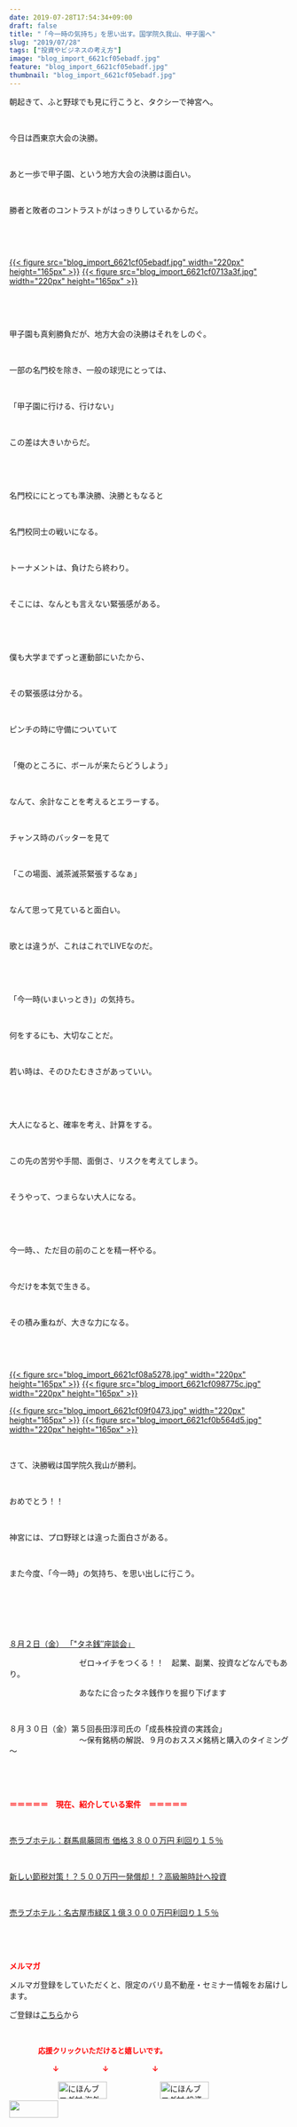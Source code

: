 ```yaml
---
date: 2019-07-28T17:54:34+09:00
draft: false
title: "「今一時の気持ち」を思い出す。国学院久我山、甲子園へ"
slug: "2019/07/28"
tags: ["投資やビジネスの考え方"]
image: "blog_import_6621cf05ebadf.jpg"
feature: "blog_import_6621cf05ebadf.jpg"
thumbnail: "blog_import_6621cf05ebadf.jpg"
---
```

<p>朝起きて、ふと野球でも見に行こうと、タクシーで神宮へ。</p><p> </p><p>今日は西東京大会の決勝。</p><p> </p><p>あと一歩で甲子園、という地方大会の決勝は面白い。</p><p> </p><p>勝者と敗者のコントラストがはっきりしているからだ。</p><p> </p><p> </p><p><a href="blog_import_6621cf05ebadf.jpg">{{< figure src="blog_import_6621cf05ebadf.jpg" width="220px" height="165px" >}}</a> <a href="blog_import_6621cf0713a3f.jpg">{{< figure src="blog_import_6621cf0713a3f.jpg" width="220px" height="165px" >}}</a></p><p> </p><p> </p><p>甲子園も真剣勝負だが、地方大会の決勝はそれをしのぐ。</p><p> </p><p>一部の名門校を除き、一般の球児にとっては、</p><p> </p><p>「甲子園に行ける、行けない」</p><p> </p><p>この差は大きいからだ。</p><p> </p><p> </p><p>名門校ににとっても準決勝、決勝ともなると</p><p> </p><p>名門校同士の戦いになる。</p><p> </p><p>トーナメントは、負けたら終わり。</p><p> </p><p>そこには、なんとも言えない緊張感がある。</p><p> </p><p> </p><p>僕も大学までずっと運動部にいたから、</p><p> </p><p>その緊張感は分かる。</p><p> </p><p>ピンチの時に守備についていて</p><p> </p><p>「俺のところに、ボールが来たらどうしよう」</p><p> </p><p>なんて、余計なことを考えるとエラーする。</p><p> </p><p>チャンス時のバッターを見て</p><p> </p><p>「この場面、滅茶滅茶緊張するなぁ」</p><p> </p><p>なんて思って見ていると面白い。</p><p> </p><p>歌とは違うが、これはこれでLIVEなのだ。</p><p> </p><p> </p><p>「今一時(いまいっとき)」の気持ち。</p><p> </p><p>何をするにも、大切なことだ。</p><p> </p><p>若い時は、そのひたむきさがあっていい。</p><p> </p><p> </p><p>大人になると、確率を考え、計算をする。</p><p> </p><p>この先の苦労や手間、面倒さ、リスクを考えてしまう。</p><p> </p><p>そうやって、つまらない大人になる。</p><p> </p><p> </p><p>今一時、、ただ目の前のことを精一杯やる。</p><p> </p><p>今だけを本気で生きる。</p><p> </p><p>その積み重ねが、大きな力になる。</p><p> </p><p> </p><p><a href="blog_import_6621cf08a5278.jpg">{{< figure src="blog_import_6621cf08a5278.jpg" width="220px" height="165px" >}}</a> <a href="blog_import_6621cf098775c.jpg">{{< figure src="blog_import_6621cf098775c.jpg" width="220px" height="165px" >}}</a></p><p><a href="blog_import_6621cf09f0473.jpg">{{< figure src="blog_import_6621cf09f0473.jpg" width="220px" height="165px" >}}</a> <a href="blog_import_6621cf0b564d5.jpg">{{< figure src="blog_import_6621cf0b564d5.jpg" width="220px" height="165px" >}}</a></p><p> </p><p>さて、決勝戦は国学院久我山が勝利。</p><p> </p><p>おめでとう！！</p><p> </p><p>神宮には、プロ野球とは違った面白さがある。</p><p> </p><p>また今度、「今一時」の気持ち、を思い出しに行こう。</p><p> </p><p> </p><p> </p><p><a href="entry-12490299208.html" target="_blank">８月２日（金） 「"タネ銭″座談会」</a></p><p>　　　　　　　　　ゼロ→イチをつくる！！　起業、副業、投資などなんでもあり。</p><p>　　　　　　　　　あなたに合ったタネ銭作りを掘り下げます</p><p> </p><p>８月３０日（金）第５回長田淳司氏の「成長株投資の実践会」<br/>　　　　　　　　　～保有銘柄の解説、９月のおススメ銘柄と購入のタイミング～</p><p> </p><p> </p><p><span style="font-weight: bold;"><span style="color: rgb(255, 0, 0);">＝＝＝＝＝　現在、紹介している案件　＝＝＝＝＝</span></span></p><p> </p><p><a href="entry-12497454744.html" target="_blank">売ラブホテル：群馬県藤岡市 価格３８００万円 利回り１５％</a></p><p> </p><p><a href="entry-12492433937.html" target="_blank">新しい節税対策！？５００万円一発償却！？高級腕時計へ投資</a></p><p> </p><p><a href="entry-12489345635.html" target="_blank">売ラブホテル：名古屋市緑区１億３０００万円利回り１５％</a></p><p> </p><p> </p><p><span style="font-weight: bold;"><span style="color: rgb(255, 0, 0);">メルマガ</span></span></p><p>メルマガ登録をしていただくと、限定のバリ島不動産・セミナー情報をお届けします。</p><p>ご登録は<a href="f9eeVI" target="_blank">こちら</a>から</p><p style="text-align: center;"> </p><p><font color="#ff0000" size="2"><strong>　　　　応援クリックいただけると嬉しいです。</strong></font></p><p><font color="#ff0000" size="2"><strong>　　　　　　↓　　　　　　↓　　　　　　↓</strong></font></p><p><a href="ranking.html?p_cid=01260127" id="&amp;blogmura_banner"><img alt="にほんブログ村 海外生活ブログ バリ島情報へ" border="0" height="31" src="data:image/svg+xml;charset=utf-8,%3Csvg%20xmlns%3D%22http%3A%2F%2Fwww.w3.org%2F2000%2Fsvg%22%20title%3D%22Placeholder%20for%20Images%22%20role%3D%22presentation%22%20viewBox%3D%220%200%2088%2031%22%20%2F%3E" width="88" data-src="//overseas.blogmura.com/bali/img/bali88_31.gif" style="aspect-ratio: auto 88 / 31;"/><noscript><img alt="にほんブログ村 海外生活ブログ バリ島情報へ" border="0" height="31" src="//overseas.blogmura.com/bali/img/bali88_31.gif" width="88"></noscript></a>  <a href="ranking.html?p_cid=01260127" id="&amp;blogmura_banner"><img alt="にほんブログ村 投資ブログ 不動産投資へ" border="0" height="31" src="data:image/svg+xml;charset=utf-8,%3Csvg%20xmlns%3D%22http%3A%2F%2Fwww.w3.org%2F2000%2Fsvg%22%20title%3D%22Placeholder%20for%20Images%22%20role%3D%22presentation%22%20viewBox%3D%220%200%2088%2031%22%20%2F%3E" width="88" data-src="//investment.blogmura.com/hudousantoushi/img/hudousantoushi88_31.gif" style="aspect-ratio: auto 88 / 31;"/><noscript><img alt="にほんブログ村 投資ブログ 不動産投資へ" border="0" height="31" src="//investment.blogmura.com/hudousantoushi/img/hudousantoushi88_31.gif" width="88"></noscript></a> <a href="link.php?1804582" title="人気ブログランキングへ"><img border="0" height="31" src="data:image/svg+xml;charset=utf-8,%3Csvg%20xmlns%3D%22http%3A%2F%2Fwww.w3.org%2F2000%2Fsvg%22%20title%3D%22Placeholder%20for%20Images%22%20role%3D%22presentation%22%20viewBox%3D%220%200%2088%2031%22%20%2F%3E" width="88" data-src="https://blog.with2.net/img/banner/banner_22.gif" style="aspect-ratio: auto 88 / 31;"/><noscript><img border="0" height="31" src="https://blog.with2.net/img/banner/banner_22.gif" width="88"></noscript></a></p>

